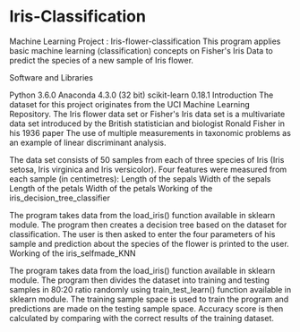 # Iris-Classification
Machine Learning Project : Iris-flower-classification
This program applies basic machine learning (classification) concepts on Fisher's Iris Data to predict the species of a new sample of Iris flower.

Software and Libraries

Python 3.6.0
Anaconda 4.3.0 (32 bit)
scikit-learn 0.18.1
Introduction
The dataset for this project originates from the UCI Machine Learning Repository. The Iris flower data set or Fisher's Iris data set is a multivariate data set introduced by the British statistician and biologist Ronald Fisher in his 1936 paper The use of multiple measurements in taxonomic problems as an example of linear discriminant analysis.

The data set consists of 50 samples from each of three species of Iris (Iris setosa, Iris virginica and Iris versicolor).
Four features were measured from each sample (in centimetres):
Length of the sepals
Width of the sepals
Length of the petals
Width of the petals
Working of the iris_decision_tree_classifier

The program takes data from the load_iris() function available in sklearn module.
The program then creates a decision tree based on the dataset for classification.
The user is then asked to enter the four parameters of his sample and prediction about the species of the flower is printed to the user.
Working of the iris_selfmade_KNN

The program takes data from the load_iris() function available in sklearn module.
The program then divides the dataset into training and testing samples in 80:20 ratio randomly using train_test_learn() function available in sklearn module.
The training sample space is used to train the program and predictions are made on the testing sample space.
Accuracy score is then calculated by comparing with the correct results of the training dataset.
